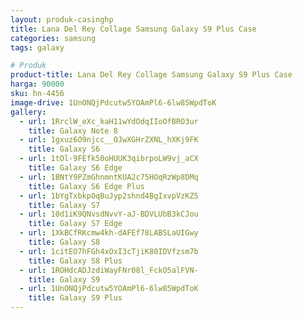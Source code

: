 ```yaml
---
layout: produk-casinghp
title: Lana Del Rey Collage Samsung Galaxy S9 Plus Case
categories: samsung
tags: galaxy

# Produk
product-title: Lana Del Rey Collage Samsung Galaxy S9 Plus Case
harga: 90000
sku: hn-4456
image-drive: 1UnONQjPdcutw5YOAmPl6-6lw85WpdToK
gallery:
  - url: 1RrclW_eXc_kaH11wYdOdqIIoOfBRO3ur
    title: Galaxy Note 8
  - url: 1gxuz6O9njcc__OJwXGHrZXNL_hXKj9FK
    title: Galaxy S6
  - url: 1tOl-9FEfk50oHUUK3qibrpoLW9vj_aCX
    title: Galaxy S6 Edge
  - url: 1BNtY9PZmGhnmntKUA2c75HOqRzWp8DMq
    title: Galaxy S6 Edge Plus
  - url: 1bYgTxbkpOqBuJyp2shnd4BgIxvpVzKZ5
    title: Galaxy S7
  - url: 10d1iK9QNvsdNvvY-aJ-BDVLUbB3kCJou
    title: Galaxy S7 Edge
  - url: 1XkBCfRKcmw4kh-dAFEf78LABSLaUIGwy
    title: Galaxy S8
  - url: 1citEO7hFGh4xOxI3cTjiK80IDVfzsm7b
    title: Galaxy S8 Plus
  - url: 1ROHdcADJzdiWayFNr08l_FckO5alFVN-
    title: Galaxy S9
  - url: 1UnONQjPdcutw5YOAmPl6-6lw85WpdToK
    title: Galaxy S9 Plus
---
```

